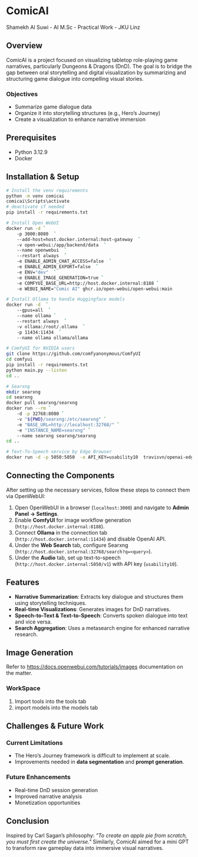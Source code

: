 # ComicAI
Shamekh Al Suwi - AI M.Sc - Practical Work - JKU Linz

## Overview
ComicAI is a project focused on visualizing tabletop role-playing game narratives, particularly Dungeons & Dragons (DnD). The goal is to bridge the gap between oral storytelling and digital visualization by summarizing and structuring game dialogue into compelling visual stories.

### Objectives
- Summarize game dialogue data
- Organize it into storytelling structures (e.g., Hero’s Journey)
- Create a visualization to enhance narrative immersion

## Prerequisites    
- Python 3.12.9  
- Docker  

## Installation & Setup

```bash
# Install the venv requirements
python -m venv comicai 
comicai\Scripts\activate 
# deactivate if needed
pip install -r requirements.txt

# Install Open WebUI
docker run -d `
    -p 3000:8080  `
    --add-host=host.docker.internal:host-gateway  `
    -v open-webui:/app/backend/data  `
    --name openwebui  `
    --restart always  `
    -e ENABLE_ADMIN_CHAT_ACCESS=false  `
    -e ENABLE_ADMIN_EXPORT=false  `
    -e ENV="dev"  `
    -e ENABLE_IMAGE_GENERATION=true `
    -e COMFYUI_BASE_URL=http://host.docker.internal:8188 `
    -e WEBUI_NAME="Comic AI" ghcr.io/open-webui/open-webui:main

# Install Ollama to handle Huggingface models 
docker run -d  `
    --gpus=all  `
    --name ollama `
    --restart always  `
    -v ollama:/root/.ollama  `
    -p 11434:11434  `
    --name ollama ollama/ollama

# ComfyUI for NVIDIA users
git clone https://github.com/comfyanonymous/ComfyUI
cd comfyui
pip install -r requirements.txt
python main.py --listen
cd ..

# Searxng
mkdir searxng
cd searxng
docker pull searxng/searxng
docker run --rm `
    -d -p 32768:8080 `
    -v "${PWD}/searxng:/etc/searxng" `
    -e "BASE_URL=http://localhost:32768/" `
    -e "INSTANCE_NAME=searxng" `
    --name searxng searxng/searxng
cd ..

# Text-To-Speech service by Edge Browser
docker run -d -p 5050:5050  -e API_KEY=usability10  travisvn/openai-edge-tts:latest
```

## Connecting the Components
After setting up the necessary services, follow these steps to connect them via OpenWebUI:

1. Open OpenWebUI in a browser (`localhost:3000`) and navigate to **Admin Panel → Settings**.
2. Enable **ComfyUI** for image workflow generation (`http://host.docker.internal:8188`).
3. Connect **Ollama** in the connection tab (`http://host.docker.internal:11434`) and disable OpenAI API.
4. Under the **Web Search** tab, configure Searxng (`http://host.docker.internal:32768/search?q=<query>`).
5. Under the **Audio** tab, set up text-to-speech (`http://host.docker.internal:5050/v1`) with API key (`usability10`).

## Features
- **Narrative Summarization**: Extracts key dialogue and structures them using storytelling techniques.
- **Real-time Visualizations**: Generates images for DnD narratives.
- **Speech-to-Text & Text-to-Speech**: Converts spoken dialogue into text and vice versa.
- **Search Aggregation**: Uses a metasearch engine for enhanced narrative research.

## Image Generation 
Refer to https://docs.openwebui.com/tutorials/images documentation on the matter.
### WorkSpace
1. Import tools into the tools tab 
2. import models into the models tab 


## Challenges & Future Work
### Current Limitations
- The Hero’s Journey framework is difficult to implement at scale.
- Improvements needed in **data segmentation** and **prompt generation**.

### Future Enhancements
- Real-time DnD session generation
- Improved narrative analysis
- Monetization opportunities

## Conclusion
Inspired by Carl Sagan’s philosophy: *"To create an apple pie from scratch, you must first create the universe."* Similarly, ComicAI aimed for a mini GPT to transform raw gameplay data into immersive visual narratives.
 